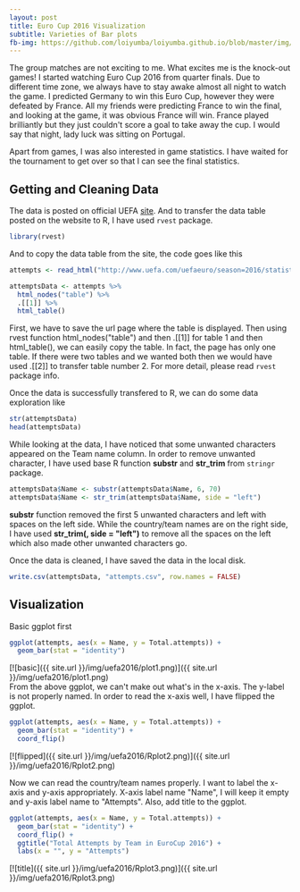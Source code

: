 ```yaml
---
layout: post
title: Euro Cup 2016 Visualization
subtitle: Varieties of Bar plots
fb-img: https://github.com/loiyumba/loiyumba.github.io/blob/master/img/uefa2016/plot1.png
---
```


The group matches are not exciting to me. What excites me is the knock-out games! I started watching Euro Cup 2016 from quarter finals. 
Due to different time zone, we always have to stay awake almost all night to watch the game. I predicted Germany to win this Euro Cup,
however they were defeated by France. All my friends were predicting France to win the final, and looking at the game, it was obvious France 
will win. France played brilliantly but they just couldn't score a goal to take away the cup. I would say that night, lady luck was sitting on
Portugal.   

Apart from games, I was also interested in game statistics. I have waited for the tournament to get over so that I can see the final statistics.  

Getting and Cleaning Data
--------
The data is posted on official UEFA  [site](http://www.uefa.com/uefaeuro/season=2016/statistics/index.html). And to transfer the data table 
posted on the website to R, I have used `rvest` package.    

```r
library(rvest)
```   
And to copy the data table from the site, the code goes like this   

```r
attempts <- read_html("http://www.uefa.com/uefaeuro/season=2016/statistics/round=2000448/teams/category=attacking/kind=attempts/index.html")

attemptsData <- attempts %>% 
  html_nodes("table") %>% 
  .[[1]] %>% 
  html_table()
```   
First, we have to save the url page where the table is displayed. Then using rvest function html_nodes("table") and then .[[1]] for table
1 and then html_table(), we can easily copy the table. In fact, the page has only one table. If there were two tables and we wanted both
then we would have used .[[2]] to transfer table number 2. For more detail, please read `rvest` package info.  

Once the data is successfully transfered to R, we can do some data exploration like   

```r
str(attemptsData)
head(attemptsData)
```      

While looking at the data, I have noticed that some unwanted characters appeared on the Team name column. In order to remove unwanted
character, I have used base R function **substr** and **str_trim** from `stringr` package.    

```r
attemptsData$Name <- substr(attemptsData$Name, 6, 70)
attemptsData$Name <- str_trim(attemptsData$Name, side = "left")
```   

**substr** function removed the first 5 unwanted characters and left with spaces on the left side. While the country/team names are on the right side, I have used **str_trim(, side = "left")** to remove all the spaces on the left which also made other unwanted characters go.    

Once the data is cleaned, I have saved the data in the local disk.  

```r
write.csv(attemptsData, "attempts.csv", row.names = FALSE)
```   

Visualization
---------   

Basic ggplot first    

```r
ggplot(attempts, aes(x = Name, y = Total.attempts)) +
  geom_bar(stat = "identity")
```   

[![basic]({{ site.url }}/img/uefa2016/plot1.png)]({{ site.url }}/img/uefa2016/plot1.png)   
From the above ggplot, we can't make out what's in the x-axis. The y-label is not properly named. In order to read the x-axis well, I have flipped the ggplot.   

```r
ggplot(attempts, aes(x = Name, y = Total.attempts)) +
  geom_bar(stat = "identity") +
  coord_flip()
```   

[![flipped]({{ site.url }}/img/uefa2016/Rplot2.png)]({{ site.url }}/img/uefa2016/Rplot2.png)   

Now we can read the country/team names properly. I want to label the x-axis and y-axis appropriately. X-axis label name "Name", I will keep it empty and y-axis label name to "Attempts". Also, add title to the ggplot.

```r
ggplot(attempts, aes(x = Name, y = Total.attempts)) +
  geom_bar(stat = "identity") +
  coord_flip() +
  ggtitle("Total Attempts by Team in EuroCup 2016") +
  labs(x = "", y = "Attempts")
```   

[![title]({{ site.url }}/img/uefa2016/Rplot3.png)]({{ site.url }}/img/uefa2016/Rplot3.png)    






